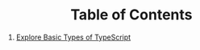 
<div align='center'>

# Table of Contents
</div>

1. [Explore Basic Types of TypeScript](Modules/1.Explore-Basic-Types-of-TypeScript.md)
